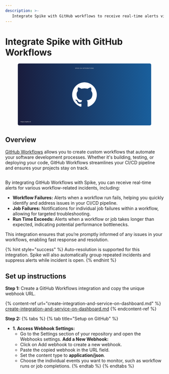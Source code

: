 ```yaml
---
description: >-
   Integrate Spike with GitHub workflows to receive real-time alerts via Phone calls, SMS, Slack, MS Teams, and more for workflows.
---
```


# Integrate Spike with GitHub Workflows
<figure><img src="../.gitbook/assets/Github workflows integration.png" alt=""><figcaption></figcaption></figure>

## Overview
[GitHub Workflows](https://docs.github.com/en/actions/writing-workflows) allows you to create custom workflows that automate your software development processes. Whether it's building, testing, or deploying your code, GitHub Workflows streamlines your CI/CD pipeline and ensures your projects stay on track.

##

By integrating GitHub Workflows with Spike, you can receive real-time alerts for various workflow-related incidents, including:

* **Workflow Failures:** Alerts when a workflow run fails, helping you quickly identify and address issues in your CI/CD pipeline.
* **Job Failures:** Notifications for individual job failures within a workflow, allowing for targeted troubleshooting.
* **Run Time Exceeds:** Alerts when a workflow or job takes longer than expected, indicating potential performance bottlenecks.

This integration ensures that you’re promptly informed of any issues in your workflows, enabling fast response and resolution.

{% hint style="success" %}
Auto-resolution is supported for this integration. Spike will also automatically group repeated incidents and suppress alerts while incident is open.
{% endhint %}

## Set up instructions

**Step 1:** Create a GitHub Workflows integration and copy the unique webhook URL.

{% content-ref url="create-integration-and-service-on-dashboard.md" %}
[create-integration-and-service-on-dashboard.md](create-integration-and-service-on-dashboard.md)
{% endcontent-ref %}

**Step 2:**
{% tabs %}
{% tab title="Setup on GitHub" %}
* **1. Access Webhook Settings:**
  * Go to the Settings section of your repository and open the Webhooks settings.
**Add a New Webhook:**
  * Click on Add webhook to create a new webhook.
  * Paste the copied webhook in the URL field.
  * Set the content type to **application/json**.
  * Choose the individual events you want to monitor, such as workflow runs or job completions.
{% endtab %}
{% endtabs %}